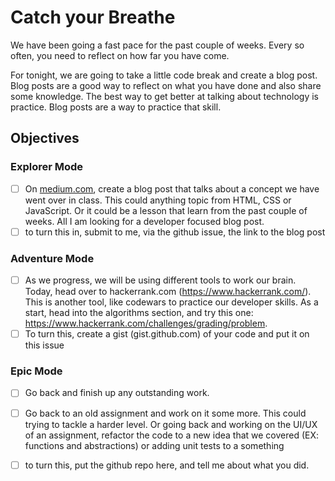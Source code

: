 # Catch your Breathe

We have been going a fast pace for the past couple of weeks. Every so often, you need to reflect on how far you have come.
 
For tonight, we are going to take a little code break and create a blog post. Blog posts are a good way to reflect on what you have done and also share some knowledge. The best way to get better at talking about technology is practice. Blog posts are a way to practice that skill. 

## Objectives

### Explorer Mode

- [ ] On [medium.com](https://medium.com/), create a blog post that talks about a concept we have went over in class. This could anything  topic from HTML, CSS or JavaScript. Or it could be a lesson that learn from the past couple of weeks. All I am looking for a developer focused blog post. 
- [ ] to turn this in, submit to me, via the github issue, the link to the blog post

### Adventure Mode

- [ ] As we progress, we will be using different tools to work our brain. Today, head over to hackerrank.com (https://www.hackerrank.com/). This is another tool, like codewars to practice our developer skills. As a start, head into the algorithms section, and try this one: https://www.hackerrank.com/challenges/grading/problem. 
- [ ] To turn this, create a gist (gist.github.com) of your code and put it on this issue

### Epic Mode

- [ ] Go back and finish up any outstanding work. 
- [ ] Go back to an old assignment and work on it some more. This could trying to tackle a harder level. Or going back and working on the UI/UX of an assignment, refactor the code to a new idea that we covered (EX: functions and abstractions) or adding unit tests to a something 
- [ ] to turn this, put the github repo here, and tell me about what you did.

